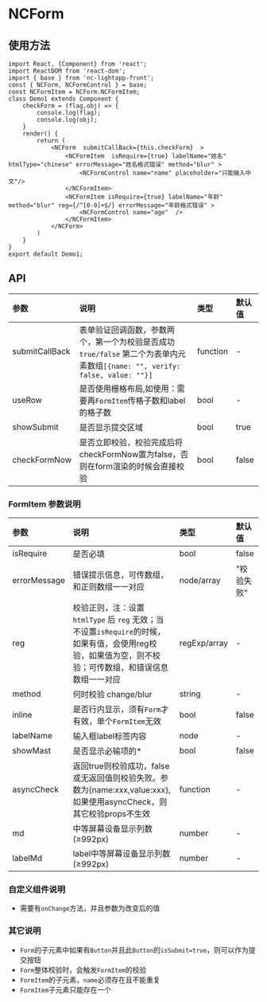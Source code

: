 # NCForm



## 使用方法

```
import React, {Component} from 'react';
import ReactDOM from 'react-dom';
import { base } from 'nc-lightapp-front';
const { NCForm, NCFormControl } = base;
const NCFormItem = NCForm.NCFormItem;
class Demo1 extends Component {
    checkForm = (flag,obj) => {
        console.log(flag);
        console.log(obj);
    }
    render() {
        return (
            <NCForm  submitCallBack={this.checkForm}  >
                <NCFormItem  isRequire={true} labelName="姓名" htmlType="chinese" errorMessage="姓名格式错误" method="blur" >
                    <NCFormControl name="name" placeholder="只能输入中文"/>
                </NCFormItem>
                <NCFormItem isRequire={true} labelName="年龄" method="blur" reg={/^[0-9]+$/} errorMessage="年龄格式错误" >
                    <NCFormControl name="age"  />
                </NCFormItem>
            </NCForm>
        )
    }
}
export default Demo1;
```



## API

|参数|说明|类型|默认值|
|:---|:-----|:----|:------|
|submitCallBack|表单验证回调函数，参数两个，第一个为校验是否成功`true/false` 第二个为表单内元素数组`[{name: "", verify: false, value: ""}]`|function|-|
|useRow|是否使用栅格布局,如使用：需要再`FormItem`传格子数和label的格子数|bool|-|
|showSubmit|是否显示提交区域|bool|true|
|checkFormNow|是否立即校验，校验完成后将checkFormNow置为false，否则在form渲染的时候会直接校验|bool|false|


### FormItem 参数说明
|参数|说明|类型|默认值|
|:---|:-----|:----|:------|
|isRequire|是否必填|bool|false|
|errorMessage|错误提示信息，可传数组，和正则数组一一对应|node/array|"校验失败"|
|reg|校验正则，注：设置 `htmlType` 后 `reg` 无效；当不设置`isRequire`的时候，如果有值，会使用reg校验，如果值为空，则不校验；可传数组，和错误信息数组一一对应|regExp/array|-|
|method|何时校验 change/blur|string|-|
|inline|是否行内显示，须有`Form`才有效，单个`FormItem`无效|bool|false|
|labelName|输入框label标签内容|node|-|
|showMast|是否显示必输项的*|bool|false|
|asyncCheck|返回true则校验成功，false或无返回值则校验失败。参数为{name:xxx,value:xxx},如果使用asyncCheck，则其它校验props不生效|function|-|
|md|中等屏幕设备显示列数(≥992px)|number|-|
|labelMd|label中等屏幕设备显示列数(≥992px)|number|-|

### 自定义组件说明
- 需要有`onChange`方法，并且参数为改变后的值


### 其它说明
- `Form`的子元素中如果有`Button`并且此`Button`的`isSubmit=true`，则可以作为提交按钮
- `Form`整体校验时，会触发`FormItem`的校验
- `FormItem`的子元素，`name`必须存在且不能重复
- `FormItem`子元素只能存在一个
